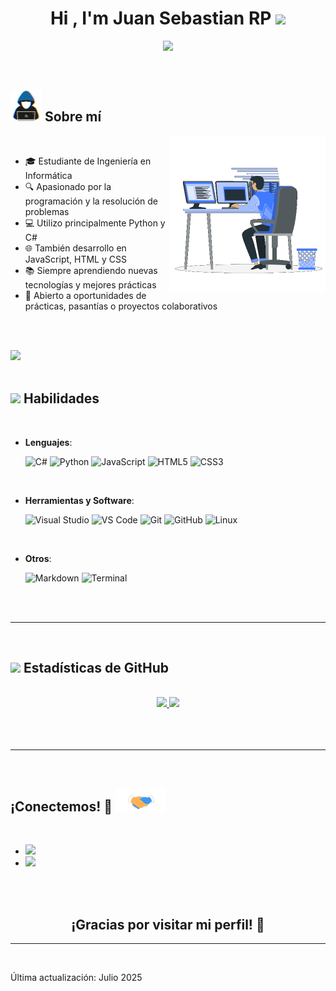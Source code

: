<h1 align="center"><b>Hi , I'm Juan Sebastian RP </b><img src="https://media.giphy.com/media/hvRJCLFzcasrR4ia7z/giphy.gif" width="35"></h1>

<p align="center">
  <a href="https://github.com/DenverCoder1/readme-typing-svg"><img src="https://readme-typing-svg.herokuapp.com?font=Time+New+Roman&color=cyan&size=25&center=true&vCenter=true&width=600&height=100&lines=Hola+👋+Bienvenido+a+mi+perfil..&hearts;++;Estudiante+de+Ingeniería+en+Informática;Apasionado+por+la+tecnología+y+el+código;Siempre+aprendiendo+y+experimentando..!"></a>
</p>

<br>

## <picture><img src = "https://github.com/0xAbdulKhalid/0xAbdulKhalid/raw/main/assets/mdImages/about_me.gif" width = 50px></picture> **Sobre mí**

<picture> <img align="right" src="https://github.com/0xAbdulKhalid/0xAbdulKhalid/raw/main/assets/mdImages/Right_Side.gif" width = 250px></picture>

<br>

- 🎓 Estudiante de Ingeniería en Informática
- 🔍 Apasionado por la programación y la resolución de problemas
- 💻 Utilizo principalmente Python y C#
- 🌐 También desarrollo en JavaScript, HTML y CSS
- 📚 Siempre aprendiendo nuevas tecnologías y mejores prácticas
- 🤝 Abierto a oportunidades de prácticas, pasantías o proyectos colaborativos

<br><br>

<img src="https://user-images.githubusercontent.com/73097560/115834477-dbab4500-a447-11eb-908a-139a6edaec5c.gif"><br><br>

## <img src="https://media2.giphy.com/media/QssGEmpkyEOhBCb7e1/giphy.gif" width ="25"><b> Habilidades</b>
<br>

<p align="center">

- **Lenguajes**:
    
    ![C#](https://img.shields.io/badge/C%23-%23239120.svg?style=for-the-badge&logo=c-sharp&logoColor=white)
    ![Python](https://img.shields.io/badge/Python-%2314354C.svg?style=for-the-badge&logo=python&logoColor=white)
    ![JavaScript](https://img.shields.io/badge/JavaScript-%23F7DF1E.svg?style=for-the-badge&logo=javascript&logoColor=black)
    ![HTML5](https://img.shields.io/badge/HTML5-%23E34F26.svg?style=for-the-badge&logo=html5&logoColor=white)
    ![CSS3](https://img.shields.io/badge/CSS3-%231572B6.svg?style=for-the-badge&logo=css3&logoColor=white)

<br>   
    
- **Herramientas y Software**:

    ![Visual Studio](https://img.shields.io/badge/Visual%20Studio-5C2D91.svg?style=for-the-badge&logo=visual-studio&logoColor=white)
    ![VS Code](https://img.shields.io/badge/VS%20Code-007ACC.svg?style=for-the-badge&logo=visual-studio-code&logoColor=white)
    ![Git](https://img.shields.io/badge/Git-%23F05033.svg?style=for-the-badge&logo=git&logoColor=white)
    ![GitHub](https://img.shields.io/badge/GitHub-%23121011.svg?style=for-the-badge&logo=github&logoColor=white)
    ![Linux](https://img.shields.io/badge/Linux-FCC624?style=for-the-badge&logo=linux&logoColor=black)

<br>

- **Otros**:

    ![Markdown](https://img.shields.io/badge/Markdown-%23000000.svg?style=for-the-badge&logo=markdown&logoColor=white)
    ![Terminal](https://img.shields.io/badge/Bash%20Terminal-%23121011.svg?style=for-the-badge&logo=gnu-bash&logoColor=white)

</p>

<br><br>

-----

<br>

## <img src="https://media.giphy.com/media/iY8CRBdQXODJSCERIr/giphy.gif" width="35"><b> Estadísticas de GitHub </b>
<br>

<div align="center">

<a href="https://github.com/juan-sebastianrp/">
  <img src="https://github-readme-stats.vercel.app/api?username=juan-sebastianrp&include_all_commits=true&count_private=true&show_icons=true&line_height=20&title_color=7A7ADB&icon_color=00CED1&text_color=D3D3D3&bg_color=0,000000,130F40" width="450"/>
  <img src="https://github-readme-stats.vercel.app/api/top-langs?username=juan-sebastianrp&show_icons=true&locale=es&layout=compact&line_height=20&title_color=7A7ADB&icon_color=00CED1&text_color=D3D3D3&bg_color=0,000000,130F40" width="375"/>
</a>
</div>

<br>
<br>
<br>

-----

<br>

## <b>¡Conectemos!</b> 🤝 <img src="https://github.com/0xAbdulKhalid/0xAbdulKhalid/raw/main/assets/mdImages/handshake.gif" width="80">
<br>

<div align='left'>
<ul>

<li>
<a href="https://linkedin.com/in/juan-sebastianrp" target="_blank">
<img src="https://img.shields.io/badge/LinkedIn-Juan%20Sebastian%20RP-%230077B5.svg?style=for-the-badge&logo=linkedin&logoColor=white" />
</a>
</li>

<li>
<a href="mailto:juan.sebastianrp@gmail.com" target="_blank">
<img src="https://img.shields.io/badge/Gmail-juan.sebastianrp-%23EA4335.svg?style=for-the-badge&logo=gmail&logoColor=white" />
</a>
</li>

</ul>
</div>

<br>
<br>

<div align='center'>

## <b>¡Gracias por visitar mi perfil!</b> 🙌

</div>

---

<br>

Última actualización: Julio 2025  
